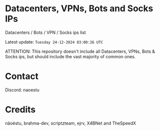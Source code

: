 # Datacenters, VPNs, Bots and Socks IPs
 
Datacenters / Bots / VPN / Socks ips list

Latest update: `Tuesday 24-12-2024 03:00:26 UTC` 

ATTENTION: This repository doesn't include all Datacenters, VPNs, Bots & Socks ips, 
but should include the vast majority of common ones.

# Contact
Discord: naoestu

# Credits
nãoéstu, brahma-dev, scriptzteam, ejrv, X4BNet and TheSpeedX
